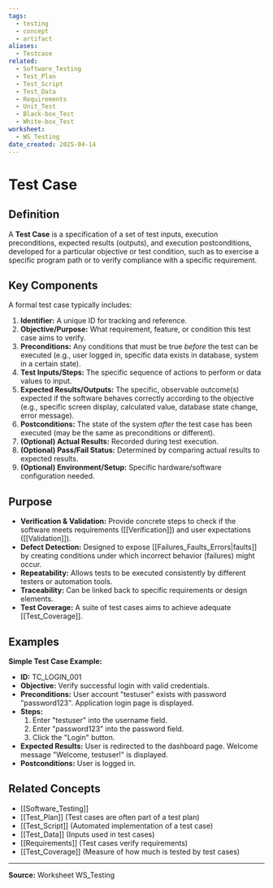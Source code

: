 ```yaml
---
tags:
  - testing
  - concept
  - artifact
aliases:
  - Testcase
related:
  - Software_Testing
  - Test_Plan
  - Test_Script
  - Test_Data
  - Requirements
  - Unit_Test
  - Black-box_Test
  - White-box_Test
worksheet:
  - WS_Testing
date_created: 2025-04-14
---
```

# Test Case

## Definition

A **Test Case** is a specification of a set of test inputs, execution preconditions, expected results (outputs), and execution postconditions, developed for a particular objective or test condition, such as to exercise a specific program path or to verify compliance with a specific requirement.

## Key Components

A formal test case typically includes:

1.  **Identifier:** A unique ID for tracking and reference.
2.  **Objective/Purpose:** What requirement, feature, or condition this test case aims to verify.
3.  **Preconditions:** Any conditions that must be true *before* the test can be executed (e.g., user logged in, specific data exists in database, system in a certain state).
4.  **Test Inputs/Steps:** The specific sequence of actions to perform or data values to input.
5.  **Expected Results/Outputs:** The specific, observable outcome(s) expected if the software behaves correctly according to the objective (e.g., specific screen display, calculated value, database state change, error message).
6.  **Postconditions:** The state of the system *after* the test case has been executed (may be the same as preconditions or different).
7.  **(Optional) Actual Results:** Recorded during test execution.
8.  **(Optional) Pass/Fail Status:** Determined by comparing actual results to expected results.
9.  **(Optional) Environment/Setup:** Specific hardware/software configuration needed.

## Purpose

- **Verification & Validation:** Provide concrete steps to check if the software meets requirements ([[Verification]]) and user expectations ([[Validation]]).
- **Defect Detection:** Designed to expose [[Failures_Faults_Errors|faults]] by creating conditions under which incorrect behavior (failures) might occur.
- **Repeatability:** Allows tests to be executed consistently by different testers or automation tools.
- **Traceability:** Can be linked back to specific requirements or design elements.
- **Test Coverage:** A suite of test cases aims to achieve adequate [[Test_Coverage]].

## Examples

**Simple Test Case Example:**

- **ID:** TC_LOGIN_001
- **Objective:** Verify successful login with valid credentials.
- **Preconditions:** User account "testuser" exists with password "password123". Application login page is displayed.
- **Steps:**
    1. Enter "testuser" into the username field.
    2. Enter "password123" into the password field.
    3. Click the "Login" button.
- **Expected Results:** User is redirected to the dashboard page. Welcome message "Welcome, testuser!" is displayed.
- **Postconditions:** User is logged in.

## Related Concepts
- [[Software_Testing]]
- [[Test_Plan]] (Test cases are often part of a test plan)
- [[Test_Script]] (Automated implementation of a test case)
- [[Test_Data]] (Inputs used in test cases)
- [[Requirements]] (Test cases verify requirements)
- [[Test_Coverage]] (Measure of how much is tested by test cases)

---
**Source:** Worksheet WS_Testing